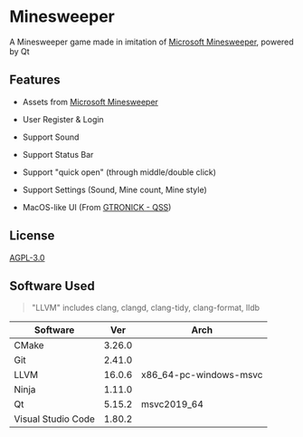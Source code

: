 # Minesweeper

A Minesweeper game made in imitation of [Microsoft Minesweeper](https://www.msn.cn/zh-cn/play/microsoft-minesweeper/cg-msminesweeper), powered by Qt

## Features

- Assets from [Microsoft Minesweeper](https://www.msn.cn/zh-cn/play/microsoft-minesweeper/cg-msminesweeper)

- User Register & Login

- Support Sound

- Support Status Bar

- Support "quick open" (through middle/double click)

- Support Settings (Sound, Mine count, Mine style)

- MacOS-like UI (From [GTRONICK - QSS](https://github.com/GTRONICK/QSS))

## License

[AGPL-3.0](https://github.com/Bili-TianX/Minesweeper/blob/master/LICENSE)

## Software Used

> "LLVM" includes clang, clangd, clang-tidy, clang-format, lldb

|Software|Ver|Arch|
|-|-|-|
|CMake|3.26.0||
|Git|2.41.0||
|LLVM|16.0.6|x86_64-pc-windows-msvc|
|Ninja|1.11.0||
|Qt|5.15.2|msvc2019_64|
|Visual Studio Code|1.80.2||